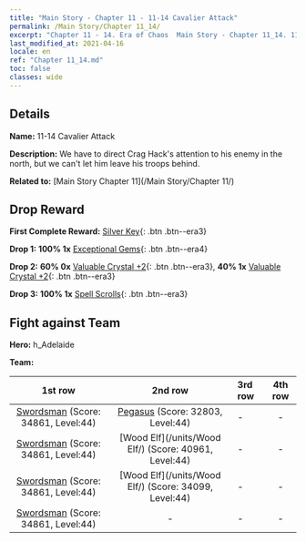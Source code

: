 ```yaml
---
title: "Main Story - Chapter 11 - 11-14 Cavalier Attack"
permalink: /Main Story/Chapter 11_14/
excerpt: "Chapter 11 - 14. Era of Chaos  Main Story - Chapter 11_14. 11-14 Cavalier Attack"
last_modified_at: 2021-04-16
locale: en
ref: "Chapter 11_14.md"
toc: false
classes: wide
---
```


## Details

 **Name:** 11-14 Cavalier Attack

 **Description:** We have to direct Crag Hack's attention to his enemy in the north, but we can't let him leave his troops behind.

 **Related to:** [Main Story Chapter 11](/Main Story/Chapter 11/)

## Drop Reward

 **First Complete Reward:** [Silver Key](/Items/con_693/){: .btn .btn--era3}

 **Drop 1:** **100% 1x** [Exceptional Gems](/Items/mat_37/){: .btn .btn--era4}

 **Drop 2:** **60% 0x** [Valuable Crystal +2](/Items/mat_31/){: .btn .btn--era3}, **40% 1x** [Valuable Crystal +2](/Items/mat_31/){: .btn .btn--era3}

 **Drop 3:** **100% 1x** [Spell Scrolls](/Items/con_694/){: .btn .btn--era3}


## Fight against Team
 **Hero:** h_Adelaide

 **Team:**


  | 1st row | 2nd row | 3rd row | 4th row |
  |:----:|:----:|:----|:----:|
  | [Swordsman](/units/Swordsman/) (Score: 34861, Level:44)  | [Pegasus](/units/Pegasus/) (Score: 32803, Level:44)  | - | - |
  | [Swordsman](/units/Swordsman/) (Score: 34861, Level:44)  | [Wood Elf](/units/Wood Elf/) (Score: 40961, Level:44)  | - | - |
  | [Swordsman](/units/Swordsman/) (Score: 34861, Level:44)  | [Wood Elf](/units/Wood Elf/) (Score: 34099, Level:44)  | - | - |
  | [Swordsman](/units/Swordsman/) (Score: 34861, Level:44)  | - | - | - |


